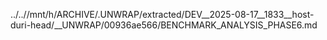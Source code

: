 ../..//mnt/h/ARCHIVE/.UNWRAP/extracted/DEV__2025-08-17__1833__host-duri-head/__UNWRAP/00936ae566/BENCHMARK_ANALYSIS_PHASE6.md